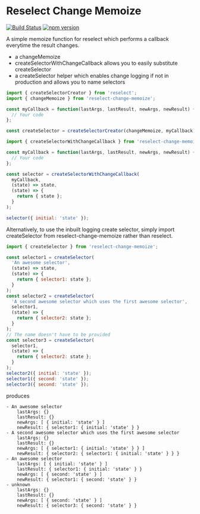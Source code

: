 Reselect Change Memoize
=======================
[![Build Status](https://travis-ci.org/kbrownlees/reselect-change-memoize.svg?branch=master)](https://travis-ci.org/kbrownlees/reselect-change-memoize)
[![npm version](https://badge.fury.io/js/reselect-change-memoize.svg)](https://badge.fury.io/js/reselect-change-memoize)

A simple memoize function for reselect which performs a callback everytime the result changes.
* a changeMemoize
* createSelectorWithChangeCallback allows you to easily substitute createSelector
* a createSelector helper which enables change logging if not in production and allows you to name selectors


```js
import { createSelectorCreator } from 'reselect';
import { changeMemoize } from 'reselect-change-memoize';

const myCallback = function(lastArgs, lastResult, newArgs, newResult) {
  // Your code
};

const createSelector = createSelectorCreator(changeMemoize, myCallback);
```

```js
import { createSelectorWithChangeCallback } from 'reselect-change-memoize';

const myCallback = function(lastArgs, lastResult, newArgs, newResult) {
  // Your code
};

const selector = createSelectorWithChangeCallback(
  myCallback,
  (state) => state,
  (state) => {
    return { state };
  }
);

selector({ initial: 'state' });
```

Alternatively, to use the inbuilt logging create selector, simply import createSelector from
reselect-change-memoize rather than reselect.

```js
import { createSelector } from 'reselect-change-memoize';

const selector1 = createSelector(
  'An awesome selector',
  (state) => state,
  (state) => {
    return { selector1: state };
  }
);
const selector2 = createSelector(
  'A second awesome selector which uses the first awesome selector',
  selector1,
  (state) => {
    return { selector2: state };
  }
);
// The name doesn't have to be provided
const selector3 = createSelector(
  selector1,
  (state) => {
    return { selector2: state };
  }
);
selector2({ initial: 'state' });
selector1({ second: 'state' });
selector3({ second: 'state' });
```

produces

```
- An awesome selector 
	lastArgs: {} 
	lastResult: {} 
	newArgs: [ { initial: 'state' } ] 
	newResult: { selector1: { initial: 'state' } }
- A second awesome selector which uses the first awesome selector 
	lastArgs: {} 
	lastResult: {} 
	newArgs: [ { selector1: { initial: 'state' } } ] 
	newResult: { selector2: { selector1: { initial: 'state' } } }
- An awesome selector 
	lastArgs: [ { initial: 'state' } ] 
	lastResult: { selector1: { initial: 'state' } } 
	newArgs: [ { second: 'state' } ] 
	newResult: { selector1: { second: 'state' } }
- unknown 
	lastArgs: {} 
	lastResult: {} 
	newArgs: [ { second: 'state' } ] 
	newResult: { selector3: { second: 'state' } }
```
